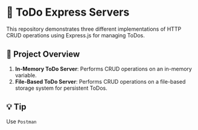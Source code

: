 # 📝 ToDo Express Servers

This repository demonstrates three different implementations of HTTP CRUD operations using Express.js for managing ToDos.

## 🚀 Project Overview

1. **In-Memory ToDo Server**: Performs CRUD operations on an in-memory variable.
2. **File-Based ToDo Server**: Performs CRUD operations on a file-based storage system for persistent ToDos.
   

## 💡 Tip
Use `Postman`




